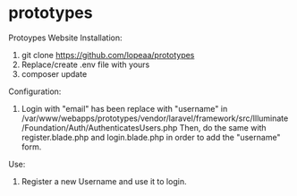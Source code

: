 # prototypes
Protoypes Website
Installation:
1. git clone https://github.com/lopeaa/prototypes
2. Replace/create .env file with yours
3. composer update

Configuration:
1. Login with "email" has been replace with "username" in /var/www/webapps/prototypes/vendor/laravel/framework/src/Illuminate/Foundation/Auth/AuthenticatesUsers.php
Then, do the same with register.blade.php and login.blade.php in order to add the "username" form.

Use:
1. Register a new Username and use it to login.

